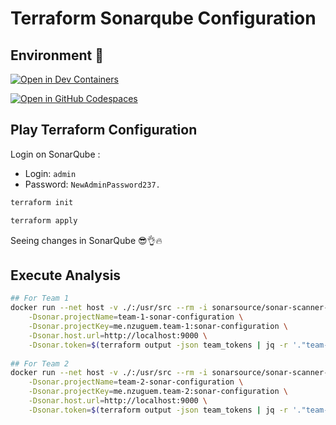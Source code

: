 # Terraform Sonarqube Configuration

## Environment 🚀

[![Open in Dev Containers](https://img.shields.io/static/v1?label=Dev%20Containers&message=Open&color=blue&logo=visualstudiocode)](https://vscode.dev/redirect?url=vscode://ms-vscode-remote.remote-containers/cloneInVolume?url=https://github.com/nzuguem/terraform-sonarqube-configuration)

[![Open in GitHub Codespaces](https://github.com/codespaces/badge.svg)](https://codespaces.new/nzuguem/terraform-sonarqube-configuration)

## Play Terraform Configuration

Login on SonarQube :
- Login: `admin`
- Password: `NewAdminPassword237.`

```bash
terraform init

terraform apply
```

Seeing changes in SonarQube 😎👌🔥 

## Execute Analysis

```bash
## For Team 1
docker run --net host -v ./:/usr/src --rm -i sonarsource/sonar-scanner-cli \
    -Dsonar.projectName=team-1-sonar-configuration \
    -Dsonar.projectKey=me.nzuguem.team-1:sonar-configuration \
    -Dsonar.host.url=http://localhost:9000 \
    -Dsonar.token=$(terraform output -json team_tokens | jq -r '."team-1"')
    
## For Team 2
docker run --net host -v ./:/usr/src --rm -i sonarsource/sonar-scanner-cli \
    -Dsonar.projectName=team-2-sonar-configuration \
    -Dsonar.projectKey=me.nzuguem.team-2:sonar-configuration \
    -Dsonar.host.url=http://localhost:9000 \
    -Dsonar.token=$(terraform output -json team_tokens | jq -r '."team-2"')
```